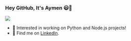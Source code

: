 ### Hey GitHub, It's Aymen 😃👋

![](https://komarev.com/ghpvc/?username=Aymen-Mohammednur&color=DF6D74)

- 🔭 Interested in working on Python and Node.js projects!
- 💬 Find me on [LinkedIn](https://linkedin.com/in/aymen-mohammednur).

<!--
**Aymen-Mohammednur/Aymen-Mohammednur** is a ✨ _special_ ✨ repository because its `README.md` (this file) appears on your GitHub profile.

Here are some ideas to get you started:

- 🔭 I’m currently working on ...
- 🌱 I’m currently learning ...
- 👯 I’m looking to collaborate on ...
- 🤔 I’m looking for help with ...

- 📫 How to reach me: ...
- 😄 Pronouns: ...
- ⚡ Fun fact: ...
-->
